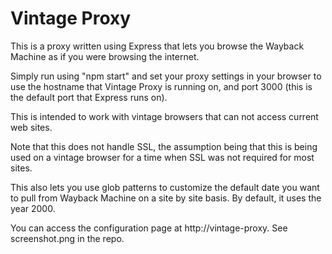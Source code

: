 # Vintage Proxy

This is a proxy written using Express that lets you browse the Wayback Machine as if you were browsing the internet.

Simply run using "npm start" and set your proxy settings in your browser to use the hostname that Vintage Proxy is running on, and port 3000 (this is the default port that Express runs on).

This is intended to work with vintage browsers that can not access current web sites.

Note that this does not handle SSL, the assumption being that this is being used on a vintage browser for a time when SSL was not required for most sites.

This also lets you use glob patterns to customize the default date you want to pull from Wayback Machine on a site by site basis. By default, it uses the year 2000.

You can access the configuration page at http://vintage-proxy. See screenshot.png in the repo.

